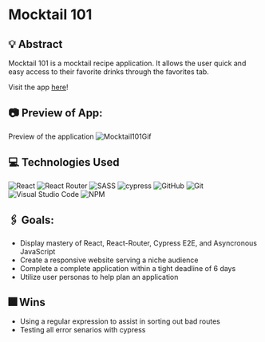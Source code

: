 # Mocktail 101

## 💡 Abstract
Mocktail 101 is a mocktail recipe application. It allows the user quick and easy access to their favorite drinks through the favorites tab.

Visit the app [here](https://mocktail-101.vercel.app/)!

## 📷 Preview of App:
Preview of the application
![Mocktail101Gif](https://github.com/reneepinna/mocktail-101/assets/130389530/8af0ff43-636b-4030-9a85-4a8ca445b42f)


## 💻 Technologies Used
![React](https://img.shields.io/badge/React-20232A?style=for-the-badge&logo=react&logoColor=61DAFB)
![React Router](https://img.shields.io/badge/React_Router-CA4245?style=for-the-badge&logo=react-router&logoColor=white)
![SASS](https://img.shields.io/badge/Sass-CC6699?style=for-the-badge&logo=sass&logoColor=white)
![cypress](https://img.shields.io/badge/-cypress-%23E5E5E5?style=for-the-badge&logo=cypress&logoColor=058a5e)
![GitHub](https://img.shields.io/badge/github-%23121011.svg?style=for-the-badge&logo=github&logoColor=white)
![Git](https://img.shields.io/badge/git-%23F05033.svg?style=for-the-badge&logo=git&logoColor=white)
![Visual Studio Code](https://img.shields.io/badge/Visual%20Studio%20Code-0078d7.svg?style=for-the-badge&logo=visual-studio-code&logoColor=white)
![NPM](https://img.shields.io/badge/NPM-%23CB3837.svg?style=for-the-badge&logo=npm&logoColor=white)

## 🖇️ Goals:
- Display mastery of React, React-Router, Cypress E2E, and Asyncronous JavaScript
- Create a responsive website serving a niche audience
- Complete a complete application within a tight deadline of 6 days
- Utilize user personas to help plan an application

## 🎆 Wins
- Using a regular expression to assist in sorting out bad routes
- Testing all error senarios with cypress
